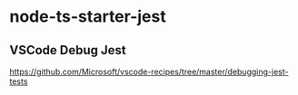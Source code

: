 # node-ts-starter-jest

## VSCode Debug Jest
https://github.com/Microsoft/vscode-recipes/tree/master/debugging-jest-tests
